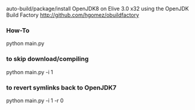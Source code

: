 auto-build/package/install OpenJDK8 on Elive 3.0 x32
using the OpenJDK Build Factory http://github.com/hgomez/obuildfactory

### How-To

python main.py


### to skip download/compiling
python main.py -i 1


### to revert symlinks back to OpenJDK7

python main.py -i 1 -r 0
